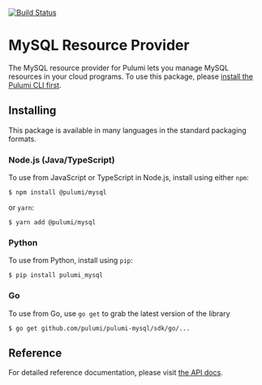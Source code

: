 [![Build Status](https://travis-ci.com/pulumi/pulumi-mysql.svg?token=eHg7Zp5zdDDJfTjY8ejq&branch=master)](https://travis-ci.com/pulumi/pulumi-gcp)

# MySQL Resource Provider

The MySQL resource provider for Pulumi lets you manage MySQL resources in your cloud programs.  To use
this package, please [install the Pulumi CLI first](https://pulumi.io/).

## Installing

This package is available in many languages in the standard packaging formats.

### Node.js (Java/TypeScript)

To use from JavaScript or TypeScript in Node.js, install using either `npm`:

    $ npm install @pulumi/mysql

or `yarn`:

    $ yarn add @pulumi/mysql

### Python

To use from Python, install using `pip`:

    $ pip install pulumi_mysql

### Go

To use from Go, use `go get` to grab the latest version of the library

    $ go get github.com/pulumi/pulumi-mysql/sdk/go/...

## Reference

For detailed reference documentation, please visit [the API docs](https://pulumi.io/reference/pkg/nodejs/@pulumi/mysql/index.html).
